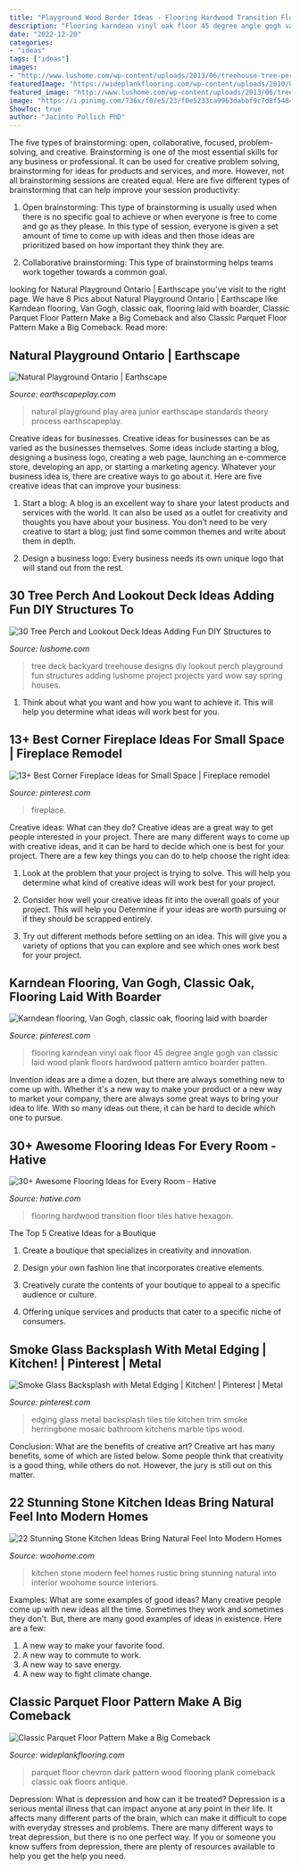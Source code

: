 ```yaml
---
title: "Playground Wood Border Ideas - Flooring Hardwood Transition Floor Tiles Hative Hexagon"
description: "Flooring karndean vinyl oak floor 45 degree angle gogh van classic laid wood plank floors hardwood pattern amtico boarder patten"
date: "2022-12-20"
categories:
- "ideas"
tags: ["ideas"]
images:
- "http://www.lushome.com/wp-content/uploads/2013/06/treehouse-tree-perch-wooden-deck-ideas-backyard-designs-13.jpg"
featuredImage: "https://wideplankflooring.com/wp-content/uploads/2010/07/Chevron_Antique_Oak_Dark.jpg"
featured_image: "http://www.lushome.com/wp-content/uploads/2013/06/treehouse-tree-perch-wooden-deck-ideas-backyard-designs-13.jpg"
image: "https://i.pinimg.com/736x/f0/e5/23/f0e5233ca9963dabbf9c7d8f548418c9.jpg"
ShowToc: true
author: "Jacinto Pollich PhD"
---
```



The five types of brainstorming: open, collaborative, focused, problem-solving, and creative.
Brainstorming is one of the most essential skills for any business or professional. It can be used for creative problem solving, brainstorming for ideas for products and services, and more. However, not all brainstorming sessions are created equal. Here are five different types of brainstorming that can help improve your session productivity: 
1. Open brainstorming: This type of brainstorming is usually used when there is no specific goal to achieve or when everyone is free to come and go as they please. In this type of session, everyone is given a set amount of time to come up with ideas and then those ideas are prioritized based on how important they think they are.

2. Collaborative brainstorming: This type of brainstorming helps teams work together towards a common goal.

	

		
looking for Natural Playground Ontario | Earthscape you've visit to the right page. We have 8 Pics about Natural Playground Ontario | Earthscape like Karndean flooring, Van Gogh, classic oak, flooring laid with boarder, Classic Parquet Floor Pattern Make a Big Comeback and also Classic Parquet Floor Pattern Make a Big Comeback. Read more:
		
    
## Natural Playground Ontario | Earthscape

<img loading=lazy src="https://www.earthscapeplay.com/wp-content/uploads/2015/06/Natural-playground-junior-area-1.jpg" onerror="this.onerror=null;this.src='https://tse3.mm.bing.net/th?id=OIP.iSA70dWFrHpS0BgYYhdTGQHaEo&amp;pid=15.1';" alt="Natural Playground Ontario | Earthscape">

_Source: earthscapeplay.com_

>natural playground play area junior earthscape standards theory process earthscapeplay. 

	

Creative ideas for businesses.
Creative ideas for businesses can be as varied as the businesses themselves. Some ideas include starting a blog, designing a business logo, creating a web page, launching an e-commerce store, developing an app, or starting a marketing agency. Whatever your business idea is, there are creative ways to go about it. Here are five creative ideas that can improve your business:
1. Start a blog: A blog is an excellent way to share your latest products and services with the world. It can also be used as a outlet for creativity and thoughts you have about your business. You don’t need to be very creative to start a blog; just find some common themes and write about them in depth.

2. Design a business logo: Every business needs its own unique logo that will stand out from the rest.

    
## 30 Tree Perch And Lookout Deck Ideas Adding Fun DIY Structures To

<img loading=lazy src="http://www.lushome.com/wp-content/uploads/2013/06/treehouse-tree-perch-wooden-deck-ideas-backyard-designs-13.jpg" onerror="this.onerror=null;this.src='https://tse4.mm.bing.net/th?id=OIP.D_DlXOUR4p5lJPW5Dh1nHQHaFj&amp;pid=15.1';" alt="30 Tree Perch and Lookout Deck Ideas Adding Fun DIY Structures to">

_Source: lushome.com_

>tree deck backyard treehouse designs diy lookout perch playground fun structures adding lushome project projects yard wow say spring houses. 

	

1. Think about what you want and how you want to achieve it. This will help you determine what ideas will work best for you. 

    
## 13+ Best Corner Fireplace Ideas For Small Space | Fireplace Remodel

<img loading=lazy src="https://i.pinimg.com/736x/f0/e5/23/f0e5233ca9963dabbf9c7d8f548418c9.jpg" onerror="this.onerror=null;this.src='https://tse3.mm.bing.net/th?id=OIP.SbwzhPBKUKr-0FoVfq6IMwHaJ3&amp;pid=15.1';" alt="13+ Best Corner Fireplace Ideas for Small Space | Fireplace remodel">

_Source: pinterest.com_

>fireplace. 

	

Creative ideas: What can they do?
Creative ideas are a great way to get people interested in your project. There are many different ways to come up with creative ideas, and it can be hard to decide which one is best for your project. There are a few key things you can do to help choose the right idea:
1. Look at the problem that your project is trying to solve. This will help you determine what kind of creative ideas will work best for your project.

2. Consider how well your creative ideas fit into the overall goals of your project. This will help you Determine if your ideas are worth pursuing or if they should be scrapped entirely.

3. Try out different methods before settling on an idea. This will give you a variety of options that you can explore and see which ones work best for your project.


    
## Karndean Flooring, Van Gogh, Classic Oak, Flooring Laid With Boarder

<img loading=lazy src="https://i.pinimg.com/736x/6d/19/69/6d1969c514a2cbfc87bc17d9c7a504d1--karndean-vinyl-plank-karndean-flooring.jpg?b=t" onerror="this.onerror=null;this.src='https://tse1.mm.bing.net/th?id=OIP.-XwbY2E6C7TQVYakPdigMQHaJ3&amp;pid=15.1';" alt="Karndean flooring, Van Gogh, classic oak, flooring laid with boarder">

_Source: pinterest.com_

>flooring karndean vinyl oak floor 45 degree angle gogh van classic laid wood plank floors hardwood pattern amtico boarder patten. 

	

Invention ideas are a dime a dozen, but there are always something new to come up with. Whether it's a new way to make your product or a new way to market your company, there are always some great ways to bring your idea to life. With so many ideas out there, it can be hard to decide which one to pursue.

    
## 30+ Awesome Flooring Ideas For Every Room - Hative

<img loading=lazy src="https://hative.com/wp-content/uploads/2017/07/flooring-ideas/17-flooring-ideas-tutorials.jpg" onerror="this.onerror=null;this.src='https://tse3.mm.bing.net/th?id=OIP.EFVrIi6F4JEIbTFtHoxcigHaLi&amp;pid=15.1';" alt="30+ Awesome Flooring Ideas for Every Room - Hative">

_Source: hative.com_

>flooring hardwood transition floor tiles hative hexagon. 

	

The Top 5 Creative Ideas for a Boutique
1. Create a boutique that specializes in creativity and innovation.
2. Design your own fashion line that incorporates creative elements.

3. Creatively curate the contents of your boutique to appeal to a specific audience or culture.

4. Offering unique services and products that cater to a specific niche of consumers.


    
## Smoke Glass Backsplash With Metal Edging | Kitchen! | Pinterest | Metal

<img loading=lazy src="https://s-media-cache-ak0.pinimg.com/736x/c5/0f/7b/c50f7b4d65a68e57352b969fdd3e601a.jpg" onerror="this.onerror=null;this.src='https://tse3.mm.bing.net/th?id=OIP.DFid2XqzX-J1q3Jv40AMpgHaJ3&amp;pid=15.1';" alt="Smoke Glass Backsplash with Metal Edging | Kitchen! | Pinterest | Metal">

_Source: pinterest.com_

>edging glass metal backsplash tiles tile kitchen trim smoke herringbone mosaic bathroom kitchens marble tips wood. 

	

Conclusion: What are the benefits of creative art?
Creative art has many benefits, some of which are listed below. Some people think that creativity is a good thing, while others do not. However, the jury is still out on this matter.

    
## 22 Stunning Stone Kitchen Ideas Bring Natural Feel Into Modern Homes

<img loading=lazy src="https://www.woohome.com/wp-content/uploads/2015/05/rustic-stone-kitchen-woohome-9.jpg" onerror="this.onerror=null;this.src='https://tse1.mm.bing.net/th?id=OIP.7jscmXXeChJ6Wo6uBj6digHaLH&amp;pid=15.1';" alt="22 Stunning Stone Kitchen Ideas Bring Natural Feel Into Modern Homes">

_Source: woohome.com_

>kitchen stone modern feel homes rustic bring stunning natural into interior woohome source interiors. 

	

Examples: What are some examples of good ideas?
Many creative people come up with new ideas all the time. Sometimes they work and sometimes they don't. But, there are many good examples of ideas in existence. Here are a few: 
1) A new way to make your favorite food. 
2) A new way to commute to work. 
3) A new way to save energy. 
4) A new way to fight climate change.

    
## Classic Parquet Floor Pattern Make A Big Comeback

<img loading=lazy src="https://wideplankflooring.com/wp-content/uploads/2010/07/Chevron_Antique_Oak_Dark.jpg" onerror="this.onerror=null;this.src='https://tse2.mm.bing.net/th?id=OIP.iiIkuYIBG6n-LJiVDpZ6hgHaHg&amp;pid=15.1';" alt="Classic Parquet Floor Pattern Make a Big Comeback">

_Source: wideplankflooring.com_

>parquet floor chevron dark pattern wood flooring plank comeback classic oak floors antique. 

	

Depression: What is depression and how can it be treated?
Depression is a serious mental illness that can impact anyone at any point in their life. It affects many different parts of the brain, which can make it difficult to cope with everyday stresses and problems. There are many different ways to treat depression, but there is no one perfect way. If you or someone you know suffers from depression, there are plenty of resources available to help you get the help you need.

